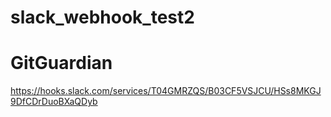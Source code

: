 # slack_webhook_test2

# GitGuardian
https://hooks.slack.com/services/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
